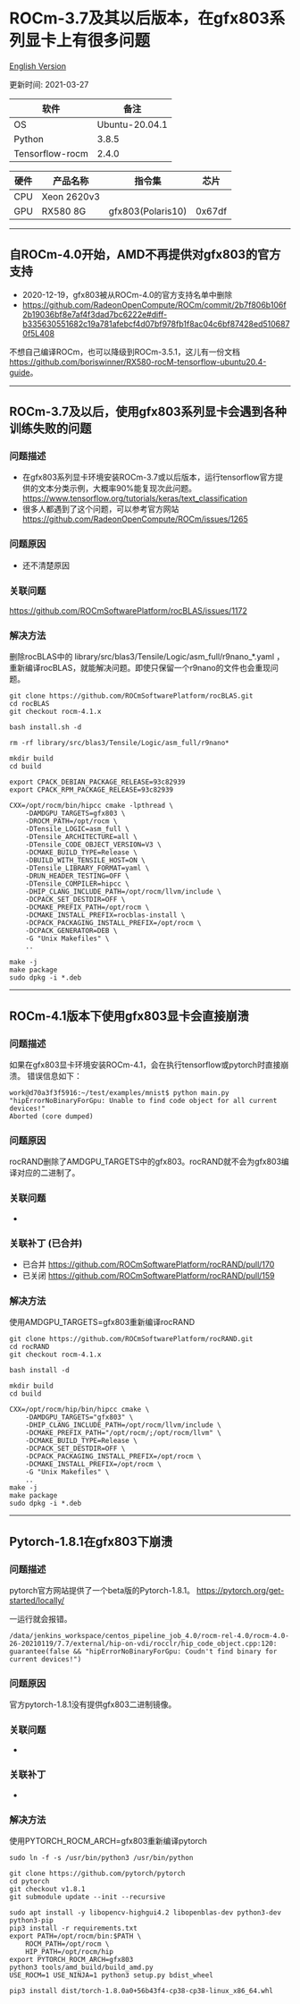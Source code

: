 
# ROCm-3.7及其以后版本，在gfx803系列显卡上有很多问题

[English Version](README.md)

更新时间: 2021-03-27

|软件           |备注   |
|---------------|--------------|
|OS             |Ubuntu-20.04.1|
|Python         |3.8.5         |
|Tensorflow-rocm|2.4.0         |

|硬件    |产品名称    |指令集           |芯片   |
|--------|------------|-----------------|-------|
|CPU     |Xeon 2620v3 |                 |       |
|GPU     |RX580 8G    |gfx803(Polaris10)|0x67df |

---

## 自ROCm-4.0开始，AMD不再提供对gfx803的官方支持

* 2020-12-19，gfx803被从ROCm-4.0的官方支持名单中删除
* <https://github.com/RadeonOpenCompute/ROCm/commit/2b7f806b106f2b19036bf8e7af4f3dad7bc6222e#diff-b335630551682c19a781afebcf4d07bf978fb1f8ac04c6bf87428ed5106870f5L408>

不想自己编译ROCm，也可以降级到ROCm-3.5.1，这儿有一份文档<https://github.com/boriswinner/RX580-rocM-tensorflow-ubuntu20.4-guide>。

---

## ROCm-3.7及以后，使用gfx803系列显卡会遇到各种训练失败的问题

### 问题描述

* 在gfx803系列显卡环境安装ROCm-3.7或以后版本，运行tensorflow官方提供的文本分类示例，大概率90%能复现次此问题。<https://www.tensorflow.org/tutorials/keras/text_classification>
* 很多人都遇到了这个问题，可以参考官方网站 <https://github.com/RadeonOpenCompute/ROCm/issues/1265>

### 问题原因

* 还不清楚原因

### 关联问题

<https://github.com/ROCmSoftwarePlatform/rocBLAS/issues/1172>

### 解决方法

删除rocBLAS中的 library/src/blas3/Tensile/Logic/asm_full/r9nano_*.yaml ，重新编译rocBLAS，就能解决问题。即使只保留一个r9nano的文件也会重现问题。

```
git clone https://github.com/ROCmSoftwarePlatform/rocBLAS.git
cd rocBLAS
git checkout rocm-4.1.x

bash install.sh -d

rm -rf library/src/blas3/Tensile/Logic/asm_full/r9nano*

mkdir build
cd build

export CPACK_DEBIAN_PACKAGE_RELEASE=93c82939
export CPACK_RPM_PACKAGE_RELEASE=93c82939

CXX=/opt/rocm/bin/hipcc cmake -lpthread \
    -DAMDGPU_TARGETS=gfx803 \
    -DROCM_PATH=/opt/rocm \
    -DTensile_LOGIC=asm_full \
    -DTensile_ARCHITECTURE=all \
    -DTensile_CODE_OBJECT_VERSION=V3 \
    -DCMAKE_BUILD_TYPE=Release \
    -DBUILD_WITH_TENSILE_HOST=ON \
    -DTensile_LIBRARY_FORMAT=yaml \
    -DRUN_HEADER_TESTING=OFF \
    -DTensile_COMPILER=hipcc \
    -DHIP_CLANG_INCLUDE_PATH=/opt/rocm/llvm/include \
    -DCPACK_SET_DESTDIR=OFF \
    -DCMAKE_PREFIX_PATH=/opt/rocm \
    -DCMAKE_INSTALL_PREFIX=rocblas-install \
    -DCPACK_PACKAGING_INSTALL_PREFIX=/opt/rocm \
    -DCPACK_GENERATOR=DEB \
    -G "Unix Makefiles" \
    ..

make -j
make package
sudo dpkg -i *.deb

```

---

## ROCm-4.1版本下使用gfx803显卡会直接崩溃

### 问题描述

如果在gfx803显卡环境安装ROCm-4.1，会在执行tensorflow或pytorch时直接崩溃。
错误信息如下：

```
work@d70a3f3f5916:~/test/examples/mnist$ python main.py
"hipErrorNoBinaryForGpu: Unable to find code object for all current devices!"
Aborted (core dumped)

```

### 问题原因

rocRAND删除了AMDGPU_TARGETS中的gfx803。rocRAND就不会为gfx803编译对应的二进制了。

### 关联问题

-

### 关联补丁 (已合并)

* 已合并 <https://github.com/ROCmSoftwarePlatform/rocRAND/pull/170>
* 已关闭 <https://github.com/ROCmSoftwarePlatform/rocRAND/pull/159>

### 解决方法

使用AMDGPU_TARGETS=gfx803重新编译rocRAND

```
git clone https://github.com/ROCmSoftwarePlatform/rocRAND.git
cd rocRAND
git checkout rocm-4.1.x

bash install -d

mkdir build
cd build

CXX=/opt/rocm/hip/bin/hipcc cmake \
    -DAMDGPU_TARGETS="gfx803" \
    -DHIP_CLANG_INCLUDE_PATH=/opt/rocm/llvm/include \
    -DCMAKE_PREFIX_PATH="/opt/rocm/;/opt/rocm/llvm" \
    -DCMAKE_BUILD_TYPE=Release \
    -DCPACK_SET_DESTDIR=OFF \
    -DCPACK_PACKAGING_INSTALL_PREFIX=/opt/rocm \
    -DCMAKE_INSTALL_PREFIX=/opt/rocm \
    -G "Unix Makefiles" \
    ..
make -j
make package
sudo dpkg -i *.deb

```

---

## Pytorch-1.8.1在gfx803下崩溃

### 问题描述

pytorch官方网站提供了一个beta版的Pytorch-1.8.1。 
<https://pytorch.org/get-started/locally/>

一运行就会报错。

```
/data/jenkins_workspace/centos_pipeline_job_4.0/rocm-rel-4.0/rocm-4.0-26-20210119/7.7/external/hip-on-vdi/rocclr/hip_code_object.cpp:120: guarantee(false && "hipErrorNoBinaryForGpu: Coudn't find binary for current devices!") 

```

### 问题原因

官方pytorch-1.8.1没有提供gfx803二进制镜像。

### 关联问题

-

### 关联补丁

-

### 解决方法

使用PYTORCH_ROCM_ARCH=gfx803重新编译pytorch

```
sudo ln -f -s /usr/bin/python3 /usr/bin/python

git clone https://github.com/pytorch/pytorch
cd pytorch
git checkout v1.8.1
git submodule update --init --recursive

sudo apt install -y libopencv-highgui4.2 libopenblas-dev python3-dev python3-pip
pip3 install -r requirements.txt
export PATH=/opt/rocm/bin:$PATH \
    ROCM_PATH=/opt/rocm \
    HIP_PATH=/opt/rocm/hip 
export PYTORCH_ROCM_ARCH=gfx803
python3 tools/amd_build/build_amd.py
USE_ROCM=1 USE_NINJA=1 python3 setup.py bdist_wheel

pip3 install dist/torch-1.8.0a0+56b43f4-cp38-cp38-linux_x86_64.whl

```

